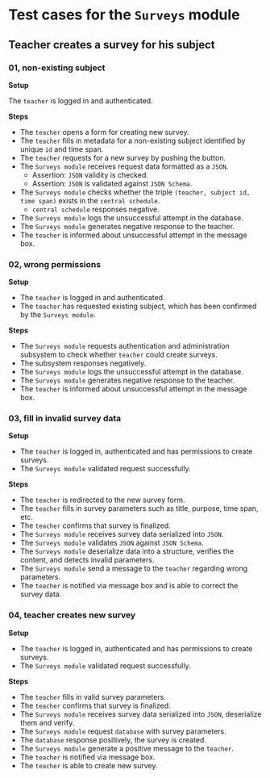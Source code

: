 # Test cases for the `Surveys` module

## Teacher creates a survey for his subject

### 01, non-existing subject

**Setup**

The `teacher` is logged in and authenticated.

**Steps**

- The `teacher` opens a form for creating new survey.
- The `teacher` fills in metadata for a non-existing subject identified by unique `id` and time span.
- The `teacher` requests for a new survey by pushing the button.
- The `Surveys module` receives request data formatted as a `JSON`.
  - Assertion: `JSON` validity is checked.
  - Assertion: `JSON` is validated against `JSON Schema`.
- The `Surveys module` checks whether the triple `(teacher, subject id, time span)` exists in the `central schedule`.
  - `central schedule` responses negative.
- The `Surveys module` logs the unsuccessful attempt in the database.
- The `Surveys module` generates negative response to the teacher.
- The `teacher` is informed about unsuccessful attempt in the message box.

### 02, wrong permissions

**Setup**

- The `teacher` is logged in and authenticated.
- The `teacher` has requested existing subject, which has been confirmed by the `Surveys module`.

**Steps**

- The `Surveys module` requests authentication and administration subsystem to check whether `teacher` could create surveys.
- The subsystem responses negatively.
- The `Surveys module` logs the unsuccessful attempt in the database.
- The `Surveys module` generates negative response to the teacher.
- The `teacher` is informed about unsuccessful attempt in the message box.

### 03, fill in invalid survey data

**Setup**

- The `teacher` is logged in, authenticated and has permissions to create surveys.
- The `Surveys module` validated request successfully.

**Steps**

- The `teacher` is redirected to the new survey form.
- The `teacher` fills in survey parameters such as title, purpose, time span, etc.
- The `teacher` confirms that survey is finalized.
- The `Surveys module` receives survey data serialized into `JSON`.
- The `Surveys module` validates `JSON` against `JSON Schema`.
- The `Surveys module` deserialize data into a structure, verifies the content, and detects invalid parameters.
- The `Surveys module` send a message to the `teacher` regarding wrong parameters.
- The `teacher` is notified via message box and is able to correct the survey data.

### 04, teacher creates new survey

**Setup**

- The `teacher` is logged in, authenticated and has permissions to create surveys.
- The `Surveys module` validated request successfully.

**Steps**

- The `teacher` fills in valid survey parameters.
- The `teacher` confirms that survey is finalized.
- The `Surveys module` receives survey data serialized into `JSON`, deserialize them and verify.
- The `Surveys module` request `database` with survey parameters.
- The `database` response positively, the survey is created.
- The `Surveys module` generate a positive message to the `teacher`.
- The `teacher` is notified via message box.
- The `teacher` is able to create new survey.
